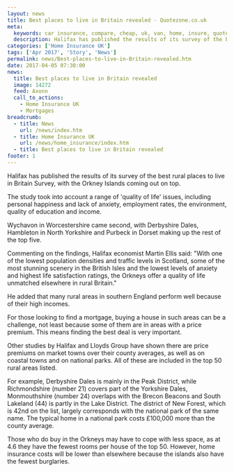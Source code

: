 ```yaml
---
layout: news
title: Best places to live in Britain revealed - Quotezone.co.uk
meta:
  keywords: car insurance, compare, cheap, uk, van, home, insure, quotes, online, comparison, bike, loans, life
  description: Halifax has published the results of its survey of the best rural places to live in Britain Survey, with the Orkney Islands coming out on top
categories: ['Home Insurance UK']
tags: ['Apr 2017', 'Story', 'News']
permalink: news/Best-places-to-live-in-Britain-revealed.htm
date: 2017-04-05 07:30:00
news:
  title: Best places to live in Britain revealed
  image: 14272
  feed: Axonn
  call_to_actions:
    - Home Insurance UK
    - Mortgages
breadcrumb:
  - title: News
    url: /news/index.htm
  - title: Home Insurance UK
    url: /news/home_insurance/index.htm
  - title: Best places to live in Britain revealed
footer: 1
---
```


Halifax has published the results of its survey of the best rural places to live in Britain Survey, with the Orkney Islands coming out on top.

The study took into account a range of &#39;quality of life&#39; issues, including personal happiness and lack of anxiety, employment rates, the environment, quality of education and income.

Wychavon in Worcestershire came second, with Derbyshire Dales, Hambleton in North Yorkshire and Purbeck in Dorset making up the rest of the top five.

Commenting on the findings, Halifax economist Martin Ellis said: &quot;With one of the lowest population densities and traffic levels in Scotland, some of the most stunning scenery in the British Isles and the lowest levels of anxiety and highest life satisfaction ratings, the Orkneys offer a quality of life unmatched elsewhere in rural Britain.&quot;

He added that many rural areas in southern England perform well because of their high incomes.

For those looking to find a mortgage, buying a house in such areas can be a challenge, not least because some of them are in areas with a price premium. This means finding the best deal is very important.

Other studies by Halifax and Lloyds Group have shown there are price premiums on market towns over their county averages, as well as on coastal towns and on national parks. All of these are included in the top 50 rural areas listed.

For example, Derbyshire Dales is mainly in the Peak District, while Richmondshire (number 21) covers part of the Yorkshire Dales, Monmouthshire (number 24) overlaps with the Brecon Beacons and South Lakeland (44) is partly in the Lake District. The district of New Forest, which is 42nd on the list, largely corresponds with the national park of the same name. The typical home in a national park costs &pound;100,000 more than the county average.

Those who do buy in the Orkneys may have to cope with less space, as at 4.6 they have the fewest rooms per house of the top 50. However, home insurance costs will be lower than elsewhere because the islands also have the fewest burglaries.
